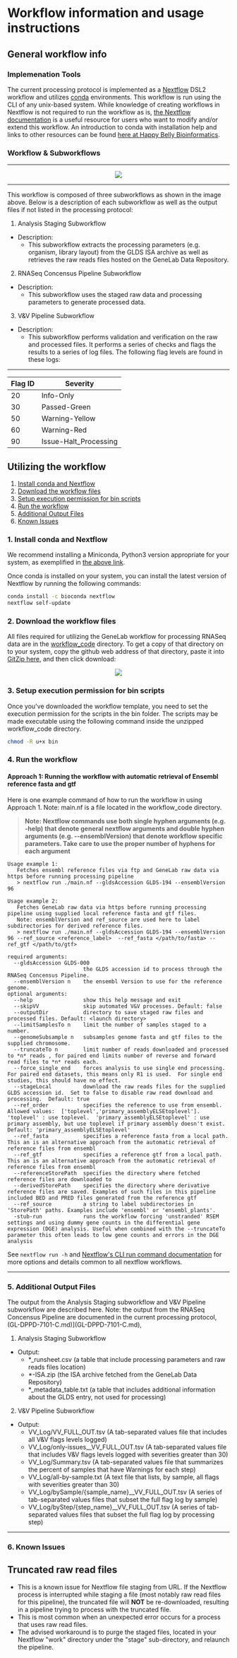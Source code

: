 # Workflow information and usage instructions


## General workflow info
### Implemenation Tools
The current processing protocol is implemented as a [Nextflow](https://nextflow.io/) DSL2 workflow and utilizes [conda](https://docs.conda.io/en/latest/) environments. This workflow is run using the CLI of any unix-based system.  While knowledge of creating workflows in Nextflow is not required to run the workflow as is, [the Nextflow documentation](https://nextflow.io/docs/latest/index.html) is a useful resource for users who want to modify and/or extend this workflow. An introduction to conda with installation help and links to other resources can be found [here at Happy Belly Bioinformatics](https://astrobiomike.github.io/unix/conda-intro).  

### Workflow & Subworkflows
---

<p align="center">
<a href="images/rnaseq_pipeline.png"><img src="images/rnaseq_pipeline.png"></a>
</p>

---
This workflow is composed of three subworkflows as shown in the image above.
Below is a description of each subworkflow as well as the output files if not listed in the processing protocol:
1. Analysis Staging Subworkflow
  - Description: 
    - This subworkflow extracts the processing parameters (e.g. organism, library layout) from the GLDS ISA archive as well as retrieves the raw reads files hosted on the GeneLab Data Repository.

2. RNASeq Concensus Pipeline Subworkflow
  - Description:
     - This subworkflow uses the staged raw data and processing parameters to generate processed data.
3. V&V Pipeline Subworkflow 
  - Description:
    - This subworkflow performs validation and verification on the raw and processed files.  It performs a series of checks and flags the results to a series of log files. The following flag levels are found in these logs:
---
| Flag ID | Severity              |
|---------|-----------------------|
| 20      | Info-Only             |
| 30      | Passed-Green          |
| 50      | Warning-Yellow        |
| 60      | Warning-Red           |
| 90      | Issue-Halt_Processing |



## Utilizing the workflow

1. [Install conda and Nextflow](#1-install-conda-and-nextflow)  
2. [Download the workflow files](#2-download-the-workflow-files)  
3. [Setup execution permission for bin scripts](#3-setup-execution-permission-for-bin-scripts)  
4. [Run the workflow](#4-run-the-workflow)
5. [Additional Output Files](#5-additional-output-files)
6. [Known Issues](#6-known-issues)



### 1. Install conda and Nextflow
We recommend installing a Miniconda, Python3 version appropriate for your system, as exemplified in [the above link](https://astrobiomike.github.io/unix/conda-intro#getting-and-installing-conda).  

Once conda is installed on your system, you can install the latest version of Nextflow by running the following commands:

```bash
conda install -c bioconda nextflow
nextflow self-update
```

### 2. Download the workflow files
All files required for utilizing the GeneLab workflow for processing RNASeq data are in the [workflow_code](workflow_code) directory. To get a copy of that directory on to your system, copy the github web address of that directory, paste it into [GitZip here](http://kinolien.github.io/gitzip/), and then click download:

<p align="center">
<a href="images/gitzip_rnaseq.png"><img src="images/gitzip_rnaseq.png"></a>
</p>

### 3. Setup execution permission for bin scripts
Once you've downloaded the workflow template, you need to set the execution permission for the scripts in the bin folder.  The scripts may be made executable using the following command inside the unzipped workflow_code directory.

```bash
chmod -R u+x bin
```

### 4. Run the workflow

#### Approach 1: Running the workflow with automatic retrieval of Ensembl reference fasta and gtf

Here is one example command of how to run the workflow in using Approach 1.  Note: main.nf is a file located in the workflow_code directory.

> **Note: Nextflow commands use both single hyphen arguments (e.g. -help) that denote general nextflow arguments and double hyphen arguments (e.g. --ensemblVersion) that denote workflow specific parameters.  Take care to use the proper number of hyphens for each argument**  

```
Usage example 1:
   Fetches ensembl reference files via ftp and GeneLab raw data via https before running processing pipeline
   > nextflow run ./main.nf --gldsAccession GLDS-194 --ensemblVersion 96

Usage example 2:
   Fetches GeneLab raw data via https before running processing pipeline using supplied local reference fasta and gtf files.
   Note: ensemblVersion and ref_source are used here to label subdirectories for derived reference files.
   > nextflow run ./main.nf --gldsAccession GLDS-194 --ensemblVersion 96 --ref_source <reference_label>  --ref_fasta </path/to/fasta> --ref_gtf </path/to/gtf>

required arguments:
  --gldsAccession GLDS-000
                        the GLDS accession id to process through the RNASeq Concensus Pipeline.
  --ensemblVersion n    the ensembl Version to use for the reference genome.
optional arguments:
  --help                show this help message and exit
  --skipVV              skip automated V&V processes. Default: false
  --outputDir           directory to save staged raw files and processed files. Default: <launch directory>
  --limitSamplesTo n    limit the number of samples staged to a number.
  --genomeSubsample n   subsamples genome fasta and gtf files to the supplied chromosome.
  --truncateTo n        limit number of reads downloaded and processed to *n* reads , for paired end limits number of reverse and forward read files to *n* reads each.
  --force_single_end    forces analysis to use single end processing.  For paired end datasets, this means only R1 is used.  For single end studies, this should have no effect.
  --stageLocal          download the raw reads files for the supplied GLDS accession id.  Set to false to disable raw read download and processing.  Default: true
  --ref_order           specifies the reference to use from ensembl.  Allowed values:  ['toplevel','primary_assemblyELSEtoplevel']. 'toplevel' : use toplevel.  'primary_assemblyELSEtoplevel' : use primary assembly, but use toplevel if primary assembly doesn't exist. Default: 'primary_assemblyELSEtoplevel'
  --ref_fasta           specifies a reference fasta from a local path. This an is an alternative approach from the automatic retrieval of reference files from ensembl
  --ref_gtf             specifies a reference gtf from a local path. This an is an alternative approach from the automatic retrieval of reference files from ensembl
  --referenceStorePath  specifies the directory where fetched reference files are downloaded to
  --derivedStorePath    specifies the directory where derivative reference files are saved. Examples of such files in this pipeline included BED and PRED files generated from the reference gtf
  --ref_source          a string to label subdirectories in 'StorePath' paths. Examples include 'ensembl' or 'ensembl_plants'.
  -stub-run             runs the workflow forcing 'unstranded' RSEM settings and using dummy gene counts in the differential gene expression (DGE) analysis. Useful when combined with the --truncateTo parameter this often leads to low gene counts and errors in the DGE analysis
```


See `nextflow run -h` and [Nextflow's CLI run command documentation](https://nextflow.io/docs/latest/cli.html#run) for more options and details common to all nextflow workflows.



---

### 5. Additional Output Files

The output from the Analysis Staging subworkflow and V&V Pipeline subworkflow are described here.
Note: the output from the RNASeq Concensus Pipeline are documented in the current processing protocol, (GL-DPPD-7101-C.md)](GL-DPPD-7101-C.md),

1. Analysis Staging Subworkflow
  - Output:
    - \*_runsheet.csv (a table that include processing parameters and raw reads files location)
    - \*-ISA.zip (the ISA archive fetched from the GeneLab Data Repository)
    - \*_metadata_table.txt (a table that includes additional information about the GLDS entry, not used for processing)

2. V&V Pipeline Subworkflow 
  - Output:
    - VV_Log/VV_FULL_OUT.tsv (A tab-separated values file that includes all V&V flags levels logged)
    - VV_Log/only-issues__VV_FULL_OUT.tsv (A tab-separated values file that includes V&V flags levels logged with severities greater than 30)
    - VV_Log/Summary.tsv (A tab-separated values file that summarizes the percent of samples that have Warnings for each step)
    - VV_Log/all-by-sample.txt (A text file that lists, by sample, all flags with severities greater than 30)
    - VV_Log/bySample/{sample_name}__VV_FULL_OUT.tsv (A series of tab-separated values files that subset the full flag log by sample)
    - VV_Log/byStep/{step_name}__VV_FULL_OUT.tsv (A series of tab-separated values files that subset the full flag log by processing step)

---

### 6. Known Issues

## Truncated raw read files
- This is a known issue for Nextflow file staging from URL.  If the Nextflow process is interrupted while staging a file (most notably raw read files for this pipeline), the truncated file will **NOT** be re-downloaded, resulting in a pipeline trying to process with the truncated file.
- This is most common when an unexpected error occurs for a process that uses raw read files.
- The advised workaround is to purge the staged files, located in your Nextflow "work" directory under the "stage" sub-directory, and relaunch the pipeline.
